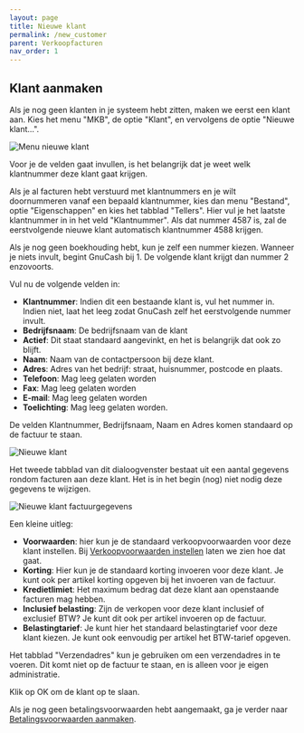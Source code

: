 ```yaml
---
layout: page
title: Nieuwe klant
permalink: /new_customer
parent: Verkoopfacturen
nav_order: 1
---
```


## Klant aanmaken

Als je nog geen klanten in je systeem hebt zitten, maken we eerst een klant aan.
Kies het menu "MKB", de optie "Klant", en vervolgens de optie "Nieuwe klant...".

![Menu nieuwe klant]({{site.baseurl}}/assets/menu_new_customer.png)

Voor je de velden gaat invullen, is het belangrijk dat je weet welk klantnummer
deze klant gaat krijgen.

Als je al facturen hebt verstuurd met klantnummers en
je wilt doornummeren vanaf een bepaald klantnummer, kies dan menu "Bestand", optie "Eigenschappen"
en kies het tabblad "Tellers". Hier vul je het laatste klantnummer in in het veld
"Klantnummer". Als dat nummer 4587 is, zal de eerstvolgende nieuwe klant automatisch klantnummer
4588 krijgen.

Als je nog geen boekhouding hebt, kun je zelf een nummer kiezen. Wanneer je niets invult,
begint GnuCash bij 1. De volgende klant krijgt dan nummer 2 enzovoorts.

Vul nu de volgende velden in:

* **Klantnummer**: Indien dit een bestaande klant is, vul het nummer in. Indien niet, laat het leeg zodat GnuCash zelf het eerstvolgende nummer invult.
* **Bedrijfsnaam**: De bedrijfsnaam van de klant
* **Actief**: Dit staat standaard aangevinkt, en het is belangrijk dat ook zo blijft.
* **Naam**: Naam van de contactpersoon bij deze klant.
* **Adres**: Adres van het bedrijf: straat, huisnummer, postcode en plaats.
* **Telefoon**: Mag leeg gelaten worden
* **Fax**: Mag leeg gelaten worden
* **E-mail**: Mag leeg gelaten worden
* **Toelichting**: Mag leeg gelaten worden.

De velden Klantnummer, Bedrijfsnaam, Naam en Adres komen standaard op de factuur te staan.

![Nieuwe klant]({{site.baseurl}}/assets/new_customer_dialog.png)

Het tweede tabblad van dit dialoogvenster bestaat uit een aantal gegevens rondom facturen aan deze klant.
Het is in het begin (nog) niet nodig deze gegevens te wijzigen.

![Nieuwe klant factuurgegevens]({{site.baseurl}}/assets/new_customer_invoice_properties_dialog.png)

Een kleine uitleg:
* **Voorwaarden**: hier kun je de standaard verkoopvoorwaarden voor deze klant instellen. Bij [Verkoopvoorwaarden instellen]({{site.baseurl}}/verkoopvoorwaarden) laten we zien hoe dat gaat.
* **Korting**: Hier kun je de standaard korting invoeren voor deze klant. Je kunt ook per artikel korting opgeven bij het invoeren van de factuur.
* **Kredietlimiet**: Het maximum bedrag dat deze klant aan openstaande facturen mag hebben.
* **Inclusief belasting**: Zijn de verkopen voor deze klant inclusief of exclusief BTW? Je kunt dit ook per artikel invoeren op de factuur.
* **Belastingtarief**: Je kunt hier het standaard belastingtarief voor deze klant kiezen. Je kunt ook eenvoudig per artikel het BTW-tarief opgeven.

Het tabblad "Verzendadres" kun je gebruiken om een verzendadres in te voeren. Dit komt niet op de factuur te staan, en is alleen voor je eigen administratie.

Klik op OK om de klant op te slaan.

Als je nog geen betalingsvoorwaarden hebt aangemaakt, ga je verder naar [Betalingsvoorwaarden aanmaken]({{site.baseurl}}/betalingsvoorwaarden).


